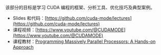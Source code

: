 

该部分的目标是学习 CUDA 编程的框架、分析工具、优化技巧及典型案例。

- Slides 和代码：[https://github.com/cuda-mode/lectures](https://github.com/cuda-mode/lectures)
- 课程视频：[https://www.youtube.com/@CUDAMODE](https://www.youtube.com/@CUDAMODE)
- 课程教材：[Programming Massively Parallel Processors: A Hands-on Approach](http://gpu.di.unimi.it/books/PMPP-3rd-Edition.pdf)


